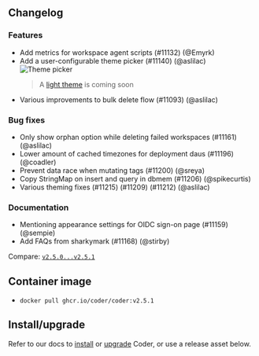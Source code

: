 ## Changelog

### Features

- Add metrics for workspace agent scripts (#11132) (@Emyrk)
- Add a user-configurable theme picker (#11140) (@aslilac)
  ![Theme picker](https://private-user-images.githubusercontent.com/418348/290033272-8e112c8d-3926-4d19-82e4-c88febe790d9.png?jwt=eyJhbGciOiJIUzI1NiIsInR5cCI6IkpXVCJ9.eyJpc3MiOiJnaXRodWIuY29tIiwiYXVkIjoicmF3LmdpdGh1YnVzZXJjb250ZW50LmNvbSIsImtleSI6ImtleTUiLCJleHAiOjE3MDU5NTQ2NzYsIm5iZiI6MTcwNTk1NDM3NiwicGF0aCI6Ii80MTgzNDgvMjkwMDMzMjcyLThlMTEyYzhkLTM5MjYtNGQxOS04MmU0LWM4OGZlYmU3OTBkOS5wbmc_WC1BbXotQWxnb3JpdGhtPUFXUzQtSE1BQy1TSEEyNTYmWC1BbXotQ3JlZGVudGlhbD1BS0lBVkNPRFlMU0E1M1BRSzRaQSUyRjIwMjQwMTIyJTJGdXMtZWFzdC0xJTJGczMlMkZhd3M0X3JlcXVlc3QmWC1BbXotRGF0ZT0yMDI0MDEyMlQyMDEyNTZaJlgtQW16LUV4cGlyZXM9MzAwJlgtQW16LVNpZ25hdHVyZT1iY2JkOTk2ZTFhY2U4ZWU1ZjY0MzhlMjlhMGRkNmM2ZDg5YWMyN2E2ZWE1NjQ5MjEzODhiMmEwZjNhNDIzZjkxJlgtQW16LVNpZ25lZEhlYWRlcnM9aG9zdCZhY3Rvcl9pZD0wJmtleV9pZD0wJnJlcG9faWQ9MCJ9.Xtql97H-smuJVAFZcGOERZJu_XZJgP93SFiMS48METk)
  > A [light theme](https://github.com/coder/coder/issues/8396) is coming soon
- Various improvements to bulk delete flow (#11093) (@aslilac)

### Bug fixes

- Only show orphan option while deleting failed workspaces (#11161) (@aslilac)
- Lower amount of cached timezones for deployment daus (#11196) (@coadler)
- Prevent data race when mutating tags (#11200) (@sreya)
- Copy StringMap on insert and query in dbmem (#11206) (@spikecurtis)
- Various theming fixes (#11215) (#11209) (#11212) (@aslilac)

### Documentation

- Mentioning appearance settings for OIDC sign-on page (#11159) (@sempie)
- Add FAQs from sharkymark (#11168) (@stirby)

Compare: [`v2.5.0...v2.5.1`](https://github.com/coder/coder/compare/v2.5.0...v2.5.1)

## Container image

- `docker pull ghcr.io/coder/coder:v2.5.1`

## Install/upgrade

Refer to our docs to [install](https://coder.com/docs/v2/latest/install) or [upgrade](https://coder.com/docs/v2/latest/admin/upgrade) Coder, or use a release asset below.
